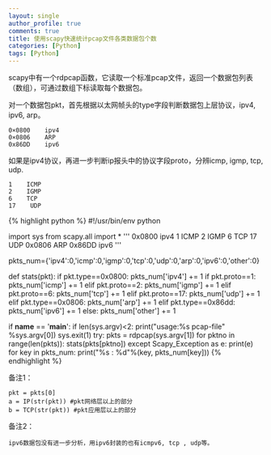 ```yaml
---
layout: single
author_profile: true
comments: true
title: 使用scapy快速统计pcap文件各类数据包个数
categories: [Python]
tags: [Python]
---
```

scapy中有一个rdpcap函数，它读取一个标准pcap文件，返回一个数据包列表（数组），可通过数组下标读取每个数据包。

对一个数据包pkt，首先根据以太网帧头的type字段判断数据包上层协议，ipv4, ipv6, arp。

	0×0800    ipv4
	0×0806    ARP
	0x86DD    ipv6

如果是ipv4协议，再进一步判断ip报头中的协议字段proto，分辨icmp, igmp, tcp, udp.

	1    ICMP
	2    IGMP
	6    TCP
	17    UDP
{% highlight python %}
#!/usr/bin/env python

import sys
from scapy.all import *
'''
0x0800	ipv4
	1	ICMP
	2	IGMP
	6	TCP
	17	UDP
0x0806	ARP
0x86DD	ipv6
'''

pkts_num={'ipv4':0,'icmp':0,'igmp':0,'tcp':0,'udp':0,'arp':0,'ipv6':0,'other':0}

def stats(pkt):
	if pkt.type==0x0800:
		pkts_num['ipv4'] += 1
		if pkt.proto==1:
			pkts_num['icmp'] += 1
		elif pkt.proto==2:
			pkts_num['igmp'] += 1
		elif pkt.proto==6:
			pkts_num['tcp'] += 1
		elif pkt.proto==17:
			pkts_num['udp'] += 1
	elif pkt.type==0x0806:
		pkts_num['arp'] += 1
	elif pkt.type==0x86dd:
		pkts_num['ipv6'] += 1
	else:
		pkts_num['other'] += 1

if __name__ == '__main__':
	if len(sys.argv)&lt;2:
		print("usage:%s pcap-file" %sys.argv[0])
		sys.exit(1)
	try:
		pkts = rdpcap(sys.argv[1])
		for pktno in range(len(pkts)):
			stats(pkts[pktno])
	except Scapy_Exception as e:
		print(e)
	for key in pkts_num:
		print("%s : %d"%(key, pkts_num[key]))
{% endhighlight %}

备注1：

	pkt = pkts[0]
	a = IP(str(pkt)) #pkt网络层以上的部分
	b = TCP(str(pkt)) #pkt应用层以上的部分

备注2：

	ipv6数据包没有进一步分析，用ipv6封装的也有icmpv6, tcp , udp等。
